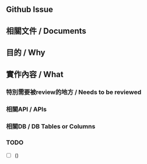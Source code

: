## Github Issue
<!-- https://github.com/***** -->

## 相關文件 / Documents
<!-- 例如 API 文件，某個套件的連結 -->

## 目的 / Why
<!-- 簡述目的 -->

## 實作內容 / What
<!-- 新增，修改內容的詳細解釋 -->

### 特別需要被review的地方 / Needs to be reviewed
<!-- 描述哪部分設計可能有更好的寫法，沒有的話可寫「無」 -->

### 相關API / APIs
<!-- 相關的API path, ex: [GET] /v1/users/ -->

### 相關DB / DB Tables or Columns
<!-- 相關的table,column名 ex: `users` -->

### TODO
<!-- 紀錄未完成的項目。如果還有未完成，把Pull Request轉換成 Draft -->
- [ ] ()
